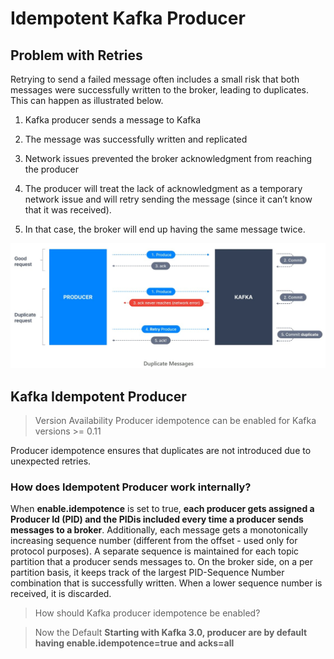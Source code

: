 # Idempotent Kafka Producer

## Problem with Retries

Retrying to send a failed message often includes a small risk that both messages were successfully written to the broker, leading to duplicates. This can happen as illustrated below.

1. Kafka producer sends a message to Kafka

2. The message was successfully written and replicated

3. Network issues prevented the broker acknowledgment from reaching the producer

4. The producer will treat the lack of acknowledgment as a temporary network issue and will retry sending the message (since it can’t know that it was received).

5. In that case, the broker will end up having the same message twice.

!["Duplicate message scenario"](images/idempotent-producer/duplicate-message.jpg)

## Kafka Idempotent Producer

> Version Availability
> Producer idempotence can be enabled for Kafka versions >= 0.11

Producer idempotence ensures that duplicates are not introduced due to unexpected retries.

### How does Idempotent Producer work internally? 

When **enable.idempotence** is set to true, **each producer gets assigned a Producer Id (PID) and the PIDis included every time a producer sends messages to a broker**. Additionally, each message gets a monotonically increasing sequence number (different from the offset - used only for protocol purposes). A separate sequence is maintained for each topic partition that a producer sends messages to. On the broker side, on a per partition basis, it keeps track of the largest PID-Sequence Number combination that is successfully written. When a lower sequence number is received, it is discarded.

> How should Kafka producer idempotence be enabled?

> Now the Default
> **Starting with Kafka 3.0, producer are by default having enable.idempotence=true and acks=all**
